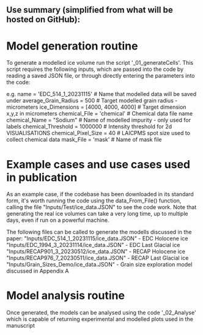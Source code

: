 ## Use summary (simplified from what will be hosted on GitHub):

# Model generation routine

To generate a modelled ice volume run the script '_01_generateCells'. This script requires the following inputs, which are passed into the code by reading a saved JSON file, or through directly entering the parameters into the code:

e.g.
name = 'EDC_514_1_20231115' # Name that modelled data will be saved under
average_Grain_Radius = 500  # Target modelled grain radius - micrometers
ice_Dimensions = [4000, 4000, 4000] # Target dimension x,y,z in micrometers
chemical_File = 'chemical' # Chemical data file name
chemical_Name = "Sodium" # Name of modelled impurity - only used for labels
chemical_Threshold = 1000000 # Intensity threshold for 2d VISUALISATIONS
chemical_Pixel_Size = 40 # LAICPMS spot size used to collect chemical data
mask_File = 'mask' # Name of mask file

# Example cases and use cases used in publication

As an example case, if the codebase has been downloaded in its standard form, it's worth running the code using the data_From_File() function, calling the file "Inputs/Test/ice_data.JSON" to see the code work. Note that generating the real ice volumes can take a very long time, up to multiple days, even if run on a powerful machine.

The following files can be called to generate the modells discussed in the paper:
"Inputs/EDC_514_1_20231115/ice_data.JSON" - EDC Holocene ice
"Inputs/EDC_1994_3_20231114/ice_data.JSON" - EDC Last Glacial ice
"Inputs/RECAP901_3_20230512/ice_data.JSON" - RECAP Holocene ice
"Inputs/RECAP976_7_20230511/ice_data.JSON" - RECAP Last Glacial ice
"Inputs/Grain_Sizes_Demo/ice_data.JSON" - Grain size exploration model discussed in Appendix A

# Model analysis routine
Once generated, the models can be analysed using the code '_02_Analyse' which is capable of returning experimental and modelled plots used in the manuscript








